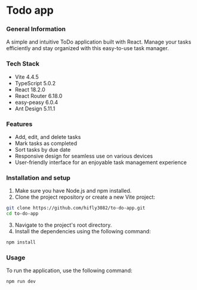 # Todo app

### General Information

A simple and intuitive ToDo application built with React. Manage your tasks efficiently and stay organized with this easy-to-use task manager.

### Tech Stack

- Vite 4.4.5
- TypeScript 5.0.2
- React 18.2.0
- React Router 6.18.0
- easy-peasy 6.0.4
- Ant Design 5.11.1

### Features

- Add, edit, and delete tasks
- Mark tasks as completed
- Sort tasks by due date
- Responsive design for seamless use on various devices
- User-friendly interface for an enjoyable task management experience

### Installation and setup

1. Make sure you have Node.js and npm installed.
2. Clone the project repository or create a new Vite project:

```bash
git clone https://github.com/hifly3082/to-do-app.git
cd to-do-app
```

3. Navigate to the project's root directory.
4. Install the dependencies using the following command:

```bash
npm install
```

### Usage

To run the application, use the following command:

```bash
npm run dev
```
